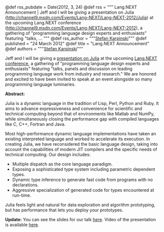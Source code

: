 @def rss_pubdate = Date(2012, 3, 24)
@def rss = """ Lang.NEXT Announcement | Jeff and I will be giving a presentation on Julia (http://channel9.msdn.com/Events/Lang-NEXT/Lang-NEXT-2012/Julia) at the upcoming Lang.NEXT conference (http://channel9.msdn.com/Events/Lang-NEXT/Lang-NEXT-2012), a gathering of "programming language design experts and enthusiasts" featuring "talks, ... """
@def rss_author = """<a href="http://karpinski.org/">Stefan Karpinski</a>"""
@def published = "24 March 2012"
@def title = "Lang.NEXT Announcement"
@def authors = """<a href="http://karpinski.org/">Stefan Karpinski</a>"""  

Jeff and I will be giving a [presentation on Julia](http://channel9.msdn.com/Events/Lang-NEXT/Lang-NEXT-2012/Julia) at the upcoming [Lang.NEXT conference](http://channel9.msdn.com/Events/Lang-NEXT/Lang-NEXT-2012), a gathering of "programming language design experts and enthusiasts" featuring "talks, panels and discussion on leading programming language work from industry and research."
We are honored and excited to have been invited to speak at an event alongside so many programming language luminaries.

**Abstract:**

Julia is a dynamic language in the tradition of Lisp, Perl, Python and Ruby. It aims to advance  expressiveness and convenience for scientific and technical computing beyond that of environments like Matlab and NumPy, while simultaneously closing the performance gap with compiled languages like C, C++, Fortran and Java.

Most high-performance dynamic language implementations have taken an existing interpreted language and worked to accelerate its execution. In creating Julia, we have reconsidered the basic language design, taking into account the capabilities of modern JIT compilers and the specific needs of technical computing. Our design includes:

- Multiple dispatch as the core language paradigm.
- Exposing a sophisticated type system including parametric dependent types.
- Dynamic type inference to generate fast code from programs with no declarations.
- Aggressive specialization of generated code for types encountered at run-time.

Julia feels light and natural for data exploration and algorithm prototyping, but has performance that lets you deploy your prototypes.

**Update:** You can see the slides for our talk [here](https://julialang.org/images/lang.next.pdf). Video of the presentation is available [here](http://channel9.msdn.com/Events/Lang-NEXT/Lang-NEXT-2012/Julia).
